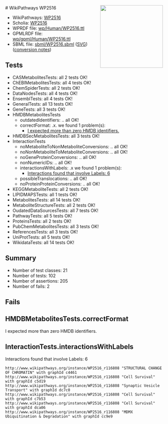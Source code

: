 <img style="float: right; width: 200px" src="../logo.png" />
# WikiPathways WP2516

* WikiPathways: [WP2516](https://identifiers.org/wikipathways:WP2516)
* Scholia: [WP2516](https://scholia.toolforge.org/wikipathways/WP2516)
* WPRDF file: [wp/Human/WP2516.ttl](../wp/Human/WP2516.ttl)
* GPMLRDF file: [wp/gpml/Human/WP2516.ttl](../wp/gpml/Human/WP2516.ttl)
* SBML file: [sbml/WP2516.sbml](../sbml/WP2516.sbml) ([SVG](../sbml/WP2516.svg)) ([conversion notes](../sbml/WP2516.txt))

## Tests
* CASMetabolitesTests: all 2 tests OK!
* ChEBIMetabolitesTests: all 4 tests OK!
* ChemSpiderTests: all 2 tests OK!
* DataNodesTests: all 4 tests OK!
* EnsemblTests: all 4 tests OK!
* GeneralTests: all 13 tests OK!
* GeneTests: all 3 tests OK!
* HMDBMetabolitesTests
    * outdatedIdentifiers: .. all OK!
    * correctFormat: .x. we found 1 problem(s):
        * [I expected more than zero HMDB identifiers.](#ad154c1e)
* HMDBSecMetabolitesTests: all 3 tests OK!
* InteractionTests
    * noMetaboliteToNonMetaboliteConversions: .. all OK!
    * noNonMetaboliteToMetaboliteConversions: .. all OK!
    * noGeneProteinConversions: .. all OK!
    * nonNumericIDs: .. all OK!
    * interactionsWithLabels: .x we found 1 problem(s):
        * [Interactions found that involve Labels: 6](#630d267d)
    * possibleTranslocations: .. all OK!
    * noProteinProteinConversions: .. all OK!
* KEGGMetaboliteTests: all 2 tests OK!
* LIPIDMAPSTests: all 1 tests OK!
* MetabolitesTests: all 14 tests OK!
* MetaboliteStructureTests: all 2 tests OK!
* OudatedDataSourcesTests: all 7 tests OK!
* PathwayTests: all 5 tests OK!
* ProteinsTests: all 2 tests OK!
* PubChemMetabolitesTests: all 3 tests OK!
* ReferencesTests: all 3 tests OK!
* UniProtTests: all 5 tests OK!
* WikidataTests: all 14 tests OK!


## Summary

* Number of test classes: 21
* Number of tests: 102
* Number of assertions: 205
* Number of fails: 2

## Fails

<a name="ad154c1e" />

## HMDBMetabolitesTests.correctFormat

I expected more than zero HMDB identifiers.
<a name="630d267d" />

## InteractionTests.interactionsWithLabels

Interactions found that involve Labels: 6
```
http://www.wikipathways.org/instance/WP2516_r116808 "STRUCTURAL CHANGE OF CHROMATIN" with graphId c4461
http://www.wikipathways.org/instance/WP2516_r116808 "Cell Survival" with graphId c5d19
http://www.wikipathways.org/instance/WP2516_r116808 "Synaptic Vesicle Transport" with graphId dc7c0
http://www.wikipathways.org/instance/WP2516_r116808 "Cell Survival" with graphId c7b53
http://www.wikipathways.org/instance/WP2516_r116808 "Cell Survival" with graphId dca06
http://www.wikipathways.org/instance/WP2516_r116808 "MDMX Ubiquitination & Degradation" with graphId cc9e9
```

